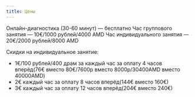 ```yaml
---
title: Цены
---
```

Онлайн-диагностика (30-60 минут) — бесплатно
Час группового занятия — 10€/1000 рублей/4000 AMD
Час индивидуального занятия — 20€/2000 рублей/8000 AMD

Скидки на индивидуальное занятие:
- 1€/100 рублей/400 драм за каждый час за оплату 4 часов вперёд(76€ вместо 80€/7600р вместо 8000р/30400AMD вместо 40000AMD)
- 2€ каждый час за оплату 8 часов вперёд(144€ вместо 160€)
- 3€ каждый час за оплату 12 часов вперёд(204€ вместо 240€)
